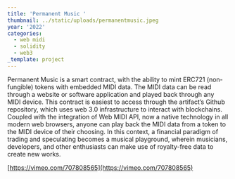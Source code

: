 ```yaml
---
title: 'Permanent Music '
thumbnail: ../static/uploads/permanentmusic.jpeg
year: '2022'
categories:
  - web midi
  - solidity
  - web3
_template: project
---
```



Permanent Music is a smart contract, with the ability to mint ERC721 (non-fungible) tokens with embedded MIDI data. The MIDI data can be read through a website or software application and played back through any MIDI device. This contract is easiest to access through the artifact’s Github repository, which uses web 3.0 infrastructure to interact with blockchains. Coupled with the integration of Web MIDI API, now a native technology in all modern web browsers, anyone can play back the MIDI data from a token to the MIDI device of their choosing. In this context, a financial paradigm of trading and speculating becomes a musical playground, wherein musicians, developers, and other enthusiasts can make use of royalty-free data to create new works.

[https://vimeo.com/707808565](https://vimeo.com/707808565)



